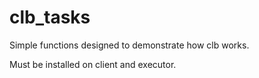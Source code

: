 # clb_tasks

Simple functions designed to demonstrate how clb works. 

Must be installed on client and executor.